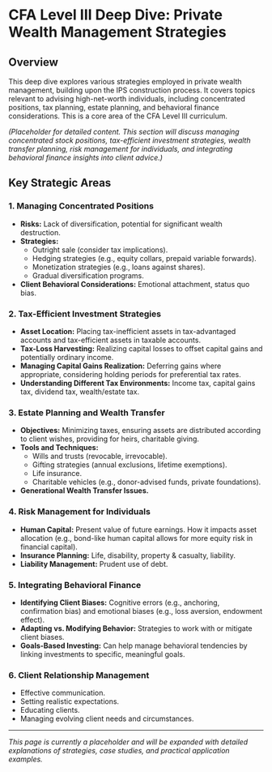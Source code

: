 # CFA Level III Deep Dive: Private Wealth Management Strategies

## Overview
This deep dive explores various strategies employed in private wealth management, building upon the IPS construction process. It covers topics relevant to advising high-net-worth individuals, including concentrated positions, tax planning, estate planning, and behavioral finance considerations. This is a core area of the CFA Level III curriculum.

*(Placeholder for detailed content. This section will discuss managing concentrated stock positions, tax-efficient investment strategies, wealth transfer planning, risk management for individuals, and integrating behavioral finance insights into client advice.)*

## Key Strategic Areas

### 1. Managing Concentrated Positions
*   **Risks:** Lack of diversification, potential for significant wealth destruction.
*   **Strategies:**
    *   Outright sale (consider tax implications).
    *   Hedging strategies (e.g., equity collars, prepaid variable forwards).
    *   Monetization strategies (e.g., loans against shares).
    *   Gradual diversification programs.
*   **Client Behavioral Considerations:** Emotional attachment, status quo bias.

### 2. Tax-Efficient Investment Strategies
*   **Asset Location:** Placing tax-inefficient assets in tax-advantaged accounts and tax-efficient assets in taxable accounts.
*   **Tax-Loss Harvesting:** Realizing capital losses to offset capital gains and potentially ordinary income.
*   **Managing Capital Gains Realization:** Deferring gains where appropriate, considering holding periods for preferential tax rates.
*   **Understanding Different Tax Environments:** Income tax, capital gains tax, dividend tax, wealth/estate tax.

### 3. Estate Planning and Wealth Transfer
*   **Objectives:** Minimizing taxes, ensuring assets are distributed according to client wishes, providing for heirs, charitable giving.
*   **Tools and Techniques:**
    *   Wills and trusts (revocable, irrevocable).
    *   Gifting strategies (annual exclusions, lifetime exemptions).
    *   Life insurance.
    *   Charitable vehicles (e.g., donor-advised funds, private foundations).
*   **Generational Wealth Transfer Issues.**

### 4. Risk Management for Individuals
*   **Human Capital:** Present value of future earnings. How it impacts asset allocation (e.g., bond-like human capital allows for more equity risk in financial capital).
*   **Insurance Planning:** Life, disability, property & casualty, liability.
*   **Liability Management:** Prudent use of debt.

### 5. Integrating Behavioral Finance
*   **Identifying Client Biases:** Cognitive errors (e.g., anchoring, confirmation bias) and emotional biases (e.g., loss aversion, endowment effect).
*   **Adapting vs. Modifying Behavior:** Strategies to work with or mitigate client biases.
*   **Goals-Based Investing:** Can help manage behavioral tendencies by linking investments to specific, meaningful goals.

### 6. Client Relationship Management
*   Effective communication.
*   Setting realistic expectations.
*   Educating clients.
*   Managing evolving client needs and circumstances.

---

*This page is currently a placeholder and will be expanded with detailed explanations of strategies, case studies, and practical application examples.*
